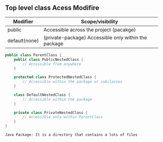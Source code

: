 ## Top level class Acess Modifire 
|Modifier | Scope/visibility|
|---------|-----------------|
|public   | Accessible across the project (pacakge)|
|default(none)|(private-package) Accessible only within the package|

```java
public class ParentClass {
    public class PublicNestedClass {
        // Accessible from anywhere
    }

    protected class ProtectedNestedClass {
        // Accessible within the package or subclasses
    }

    class DefaultNestedClass {
        // Accessible within the package
    }

    private class PrivateNestedClass {
        // Accessible only within ParentClass
    }
}
```

```Java Package: It is a directory that contains a lots of files ```
